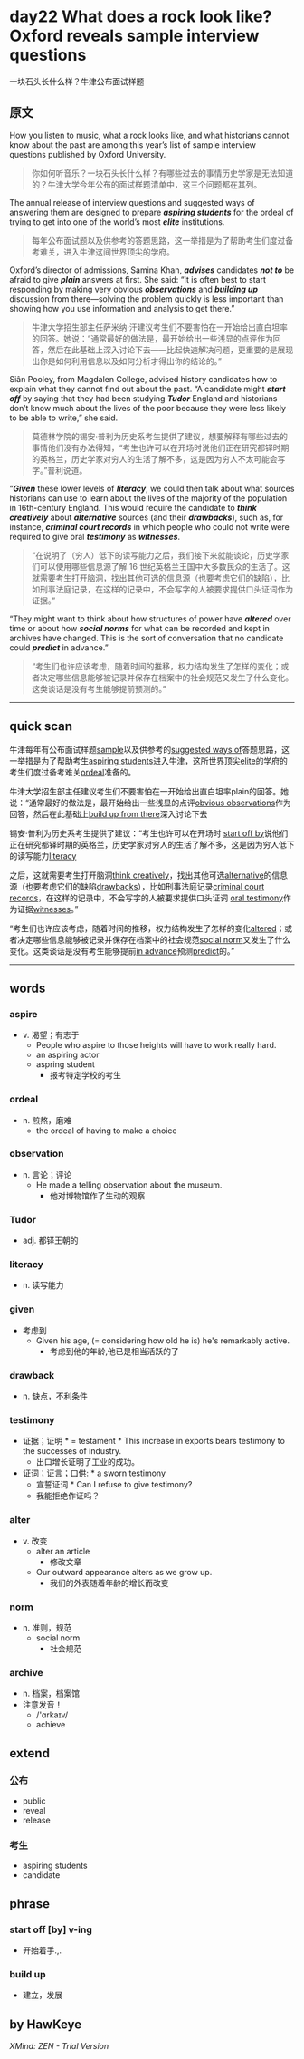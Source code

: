 # day22 What does a rock look like? Oxford reveals sample interview questions

一块石头长什么样？牛津公布面试样题 

## 原文

How you listen to music, what a rock looks like, and what historians cannot know about the past are among this year’s list of sample interview questions published by Oxford University.

> 你如何听音乐？一块石头长什么样？有哪些过去的事情历史学家是无法知道的？牛津大学今年公布的面试样题清单中，这三个问题都在其列。

The annual release of interview questions and suggested ways of answering them are designed to prepare ***aspiring students*** for the ordeal of trying to get into one of the world’s most ***elite*** institutions.

> 每年公布面试题以及供参考的答题思路，这一举措是为了帮助考生们度过备考难关，进入牛津这间世界顶尖的学府。

Oxford’s director of admissions, Samina Khan, ***advises*** candidates ***not to*** be afraid to give ***plain*** answers at first. She said: “It is often best to start responding by making very obvious ***observations*** and ***building up*** discussion from there—solving the problem quickly is  less important than showing how you use information and analysis to get there.”

> 牛津大学招生部主任萨米纳·汗建议考生们不要害怕在一开始给出直白坦率的回答。她说：“通常最好的做法是，最开始给出一些浅显的点评作为回答，然后在此基础上深入讨论下去——比起快速解决问题，更重要的是展现出你是如何利用信息以及如何分析才得出你的结论的。”

Siân Pooley, from Magdalen College, advised history candidates how to explain what they cannot find out about the past. “A candidate might ***start off*** by saying that they had been studying ***Tudor*** England and historians don’t know much about the lives of the poor because they were less likely to be able to write,” she said.

> 莫德林学院的锡安·普利为历史系考生提供了建议，想要解释有哪些过去的事情他们没有办法得知，“考生也许可以在开场时说他们正在研究都铎时期的英格兰，历史学家对穷人的生活了解不多，这是因为穷人不太可能会写字。”普利说道。

“***Given*** these lower levels of ***literacy***, we could then talk about what sources historians can use to learn about the lives of the majority of the population in 16th-century England. This would require the candidate to ***think creatively*** about ***alternative*** sources (and their ***drawbacks***), such as, for instance, ***criminal court records*** in which people who could not write were required to give oral ***testimony*** as ***witnesses***.

> “在说明了（穷人）低下的读写能力之后，我们接下来就能谈论，历史学家们可以使用哪些信息源了解 16 世纪英格兰王国中大多数民众的生活了。这就需要考生打开脑洞，找出其他可选的信息源（也要考虑它们的缺陷），比如刑事法庭记录，在这样的记录中，不会写字的人被要求提供口头证词作为证据。”

“They might want to think about how structures of power have ***altered*** over time or about how ***social norms*** for what can be recorded and kept in archives have changed. This is the sort of conversation that no candidate could ***predict*** in advance.”

> “考生们也许应该考虑，随着时间的推移，权力结构发生了怎样的变化；或者决定哪些信息能够被记录并保存在档案中的社会规范又发生了什么变化。这类谈话是没有考生能够提前预测的。”

---

## quick scan

牛津每年有公布面试样题<u>sample</u>以及供参考的<u>suggested ways of</u>答题思路，这一举措是为了帮助考生<u>aspiring students</u>进入牛津，这所世界顶尖<u>elite</u>的学府的考生们度过备考难关<u>ordeal</u>准备的。

牛津大学招生部主任建议考生们不要害怕在一开始给出直白坦率plain的回答。她说：“通常最好的做法是，最开始给出一些浅显的点评<u>obvious observations</u>作为回答，然后在此基础上<u>build up from there</u>深入讨论下去

锡安·普利为历史系考生提供了建议：“考生也许可以在开场时 <u>start off by</u>说他们正在研究都铎时期的英格兰，历史学家对穷人的生活了解不多，这是因为穷人低下的读写能力<u>literacy</u>

之后，这就需要考生打开脑洞<u>think creatively</u>，找出其他可选<u>alternative</u>的信息源（也要考虑它们的缺陷<u>drawbacks</u>），比如刑事法庭记录<u>criminal court records</u>，在这样的记录中，不会写字的人被要求提供口头证词 <u>oral testimony</u>作为证据<u>witnesses</u>。”

“考生们也许应该考虑，随着时间的推移，权力结构发生了怎样的变化<u>altered</u>；或者决定哪些信息能够被记录并保存在档案中的社会规范<u>social norm</u>又发生了什么变化。这类谈话是没有考生能够提前<u>in advance</u>预测<u>predict</u>的。”

---

## words
### aspire
* v. 渴望；有志于
    * People who aspire to those heights will have to work really hard.
    * an aspiring actor
    * aspring student
        * 报考特定学校的考生
### ordeal
* n. 煎熬，磨难
    * the ordeal of having to make a choice
### observation
* n. 言论；评论
    * He made a telling observation about the museum.
        * 他对博物馆作了生动的观察
### Tudor
* adj. 都铎王朝的
### literacy
* n. 读写能力
### given
* 考虑到
    *   Given his age, (= considering how old he is) he's remarkably active.
        *    考虑到他的年龄,他已是相当活跃的了
### drawback
* n. 缺点，不利条件
### testimony
*    证据；证明
    * = testament
    *    This increase in exports bears testimony to the successes of industry.
        *    出口增长证明了工业的成功。 
*    证词；证言；口供:
    *    a sworn testimony 
        *    宣誓证词 
    *    Can I refuse to give testimony? 
        *    我能拒绝作证吗？
### alter
* v. 改变
    * alter an article
        * 修改文章
    * Our outward appearance alters as we grow up.
        * 我们的外表随着年龄的增长而改变
### norm
* n. 准则，规范
    * social norm
        * 社会规范
### archive
* n. 档案，档案馆
* 注意发音！
    *  /'ɑrkaɪv/
    * achieve
## extend
### 公布
* public
* reveal
* release
### 考生
* aspiring students
* candidate
## phrase
### start off [by] v-ing
* 开始着手.,.
### build up
* 建立，发展
## by HawKeye

*XMind: ZEN - Trial Version*